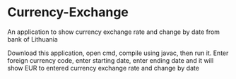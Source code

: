 # Currency-Exchange
An application to show currency exchange rate and change by date from bank of Lithuania

Download this application, open cmd, compile using javac, then run it. Enter foreign currency code, enter starting date, enter ending date and it will show EUR to entered currency exchange rate and change by date